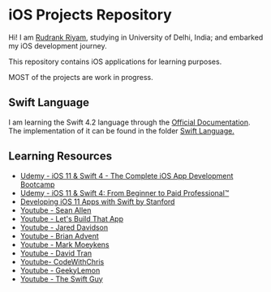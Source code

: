 # iOS Projects Repository   

Hi! I am [Rudrank Riyam](https://www.linkedin.com/in/rudrankriyam/), studying in University of Delhi, India; and embarked my iOS development journey.

This repository contains iOS applications for learning purposes.

MOST of the projects are work in progress.


## Swift Language

I am learning the Swift 4.2 language through the [Official Documentation](https://docs.swift.org/swift-book/).
The implementation of it can be found in the folder [Swift Language.](https://github.com/snuff4/iOS-Projects/tree/master/Swift%20Language%20)

## Learning Resources 
 
* [Udemy - iOS 11 & Swift 4 - The Complete iOS App Development Bootcamp](https://www.udemy.com/ios-11-app-development-bootcamp)
* [Udemy - iOS 11 & Swift 4: From Beginner to Paid Professional™](https://www.udemy.com/devslopes-ios11)
* [Developing iOS 11 Apps with Swift by Stanford](https://itunes.apple.com/us/course/developing-ios-11-apps-with-swift/id1309275316)
* [Youtube - Sean Allen](https://www.youtube.com/channel/UCbTw29mcP12YlTt1EpUaVJw)
* [Youtube - Let's Build That App](https://www.youtube.com/channel/UCuP2vJ6kRutQBfRmdcI92mA)
* [Youtube - Jared Davidson](https://www.youtube.com/user/Archetapp)
* [Youtube - Brian Advent](https://www.youtube.com/channel/UCysEngjfeIYapEER9K8aikw)
* [Youtube - Mark Moeykens](https://www.youtube.com/channel/UChH6WbyYeX0INJjrK2-6WSg)
* [Youtube - David Tran](https://www.youtube.com/channel/UCvPFGq6luCqAVGiFpzTvkIA)
* [Youtube- CodeWithChris](https://www.youtube.com/user/CodeWithChris)
* [Youtube - GeekyLemon](https://www.youtube.com/user/GeekyLemon)
* [Youtube - The Swift Guy](https://www.youtube.com/channel/UC-d1NWv5IWtIkfH47ux4dWA)
